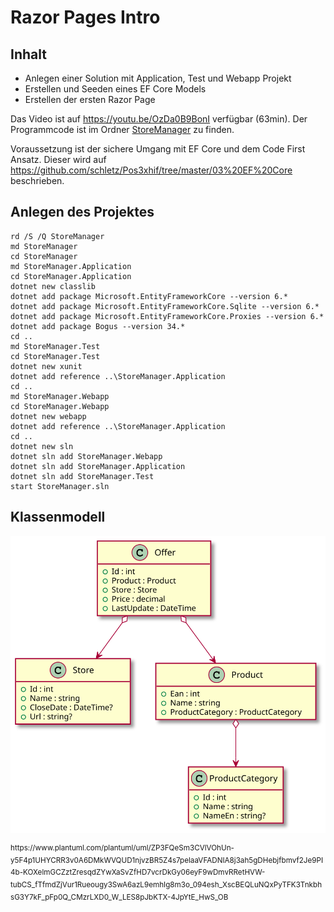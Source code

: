 # Razor Pages Intro

## Inhalt

- Anlegen einer Solution mit Application, Test und Webapp Projekt
- Erstellen und Seeden eines EF Core Models
- Erstellen der ersten Razor Page

Das Video ist auf https://youtu.be/OzDa0B9BonI verfügbar (63min). Der Programmcode ist im
Ordner [StoreManager](StoreManager) zu finden.

Voraussetzung ist der sichere Umgang mit EF Core und dem Code First Ansatz. Dieser wird auf
https://github.com/schletz/Pos3xhif/tree/master/03%20EF%20Core
beschrieben.

## Anlegen des Projektes

```
rd /S /Q StoreManager
md StoreManager
cd StoreManager
md StoreManager.Application
cd StoreManager.Application
dotnet new classlib
dotnet add package Microsoft.EntityFrameworkCore --version 6.*
dotnet add package Microsoft.EntityFrameworkCore.Sqlite --version 6.*
dotnet add package Microsoft.EntityFrameworkCore.Proxies --version 6.*
dotnet add package Bogus --version 34.*
cd ..
md StoreManager.Test
cd StoreManager.Test
dotnet new xunit
dotnet add reference ..\StoreManager.Application
cd ..
md StoreManager.Webapp
cd StoreManager.Webapp
dotnet new webapp
dotnet add reference ..\StoreManager.Application
cd ..
dotnet new sln
dotnet sln add StoreManager.Webapp
dotnet sln add StoreManager.Application
dotnet sln add StoreManager.Test
start StoreManager.sln

```

## Klassenmodell

![](klassendiagramm.svg)

<sup>
https://www.plantuml.com/plantuml/uml/ZP3FQeSm3CVlVOhUn-y5F4p1UHYCRR3v0A6DMkWVQUD1njvzBR5Z4s7pelaaVFADNIA8j3ah5gDHebjfbmvf2Je9PI4b-KOXelmGCZztZresqdZYwXaSvZfHD7vcrDkGy06eyF9wDmvRRetHVW-tubCS_fTfmdZjVur1Rueougy3SwA6azL9emhIg8m3o_094esh_XscBEQLuNQxPyTFK3TnkbhsG3Y7kF_pFp0Q_CMzrLXD0_W_LES8pJbKTX-4JpYtE_HwS_OB
</sup>
